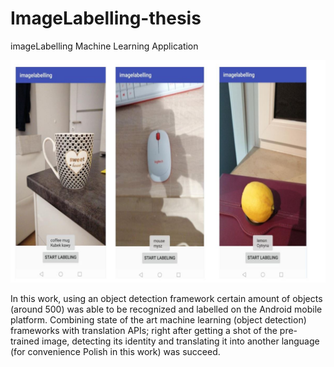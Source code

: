 # ImageLabelling-thesis
imageLabelling Machine Learning Application

![Screenshot](ml-image-recognition.JPG)


In this work, using an object detection framework certain amount of objects (around 500) was  able to be recognized and labelled 
on the Android mobile platform. Combining state of the art machine learning (object detection) frameworks with translation APIs; 
right after getting a shot of the pre-trained image, detecting its identity and translating it into another language
(for convenience Polish in this work) was succeed.

